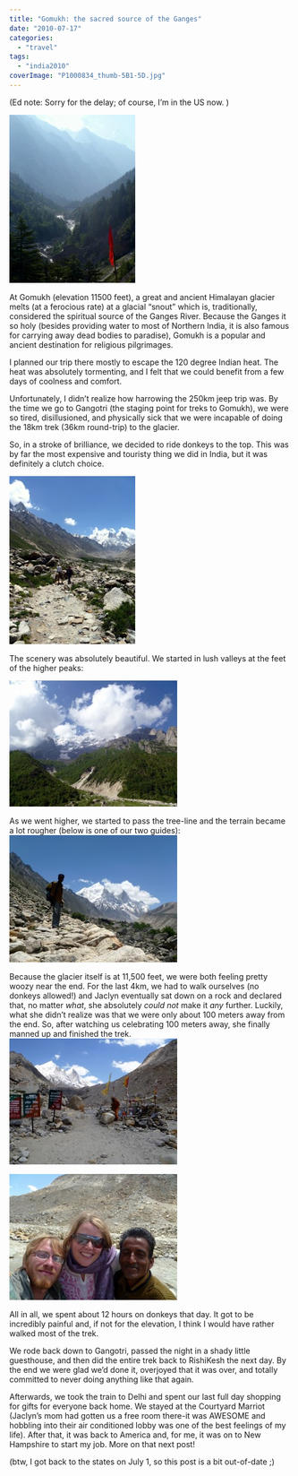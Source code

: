 ```yaml
---
title: "Gomukh: the sacred source of the Ganges"
date: "2010-07-17"
categories:
  - "travel"
tags:
  - "india2010"
coverImage: "P1000834_thumb-5B1-5D.jpg"
---
```


(Ed note: Sorry for the delay; of course, I’m in the US now. )

[![P1000834](images/P1000834_thumb-5B1-5D-225x300.jpg "P1000834")](/wp-content/uploads/2010/07/P1000834_thumb-5B1-5D.jpg)

At Gomukh (elevation 11500 feet), a great and ancient Himalayan glacier melts (at a ferocious rate) at a glacial “snout” which is, traditionally, considered the spiritual source of the Ganges River. Because the Ganges it so holy (besides providing water to most of Northern India, it is also famous for carrying away dead bodies to paradise), Gomukh is a popular and ancient destination for religious pilgrimages.

I planned our trip there mostly to escape the 120 degree Indian heat. The heat was absolutely tormenting, and I felt that we could benefit from a few days of coolness and comfort.

Unfortunately, I didn’t realize how harrowing the 250km jeep trip was. By the time we go to Gangotri (the staging point for treks to Gomukh), we were so tired, disillusioned, and physically sick that we were incapable of doing the 18km trek (36km round-trip) to the glacier.

So, in a stroke of brilliance, we decided to ride donkeys to the top. This was by far the most expensive and touristy thing we did in India, but it was definitely a clutch choice.

[![P1000844](images/P1000844_thumb-5B1-5D-225x300.jpg "P1000844")](/wp-content/uploads/2010/07/P1000844_thumb-5B1-5D.jpg)

The scenery was absolutely beautiful. We started in lush valleys at the feet of the higher peaks:

[![P1000837](images/P1000837_thumb-5B1-5D-300x225.jpg "P1000837")](/wp-content/uploads/2010/07/P1000837_thumb-5B1-5D.jpg)

As we went higher, we started to pass the tree-line and the terrain became a lot rougher (below is one of our two guides): [![P1000845](images/P1000845_thumb-5B1-5D-300x227.jpg "P1000845")](/wp-content/uploads/2010/07/P1000845_thumb-5B1-5D.jpg)

Because the glacier itself is at 11,500 feet, we were both feeling pretty woozy near the end. For the last 4km, we had to walk ourselves (no donkeys allowed!) and Jaclyn eventually sat down on a rock and declared that, no matter _what_, she absolutely _could not_ make it _any_ further. Luckily, what she didn’t realize was that we were only about 100 meters away from the end. So, after watching us celebrating 100 meters away, she finally manned up and finished the trek.[![P1000878](images/P1000878_thumb-5B1-5D-300x225.jpg "P1000878")](/wp-content/uploads/2010/07/P1000878_thumb-5B1-5D.jpg)

[![P1000876](images/P1000876_thumb-5B1-5D-300x225.jpg "P1000876")](/wp-content/uploads/2010/07/P1000876_thumb-5B1-5D.jpg)

All in all, we spent about 12 hours on donkeys that day. It got to be incredibly painful and, if not for the elevation, I think I would have rather walked most of the trek.

We rode back down to Gangotri, passed the night in a shady little guesthouse, and then did the entire trek back to RishiKesh the next day. By the end we were glad we’d done it, overjoyed that it was over, and totally committed to never doing anything like that again.

Afterwards, we took the train to Delhi and spent our last full day shopping for gifts for everyone back home. We stayed at the Courtyard Marriot (Jaclyn’s mom had gotten us a free room there-it was AWESOME and hobbling into their air conditioned lobby was one of the best feelings of my life). After that, it was back to America and, for me, it was on to New Hampshire to start my job. More on that next post!

(btw, I got back to the states on July 1, so this post is a bit out-of-date ;)
